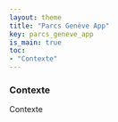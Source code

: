 ```yaml
---
layout: theme
title: "Parcs Genève App"
key: parcs_geneve_app
is_main: true
toc:
- "Contexte"
---
```


### Contexte
Contexte

